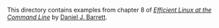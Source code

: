 This directory contains examples from chapter 8
of [*Efficient Linux at the Command Line*](https://efficientlinux.com/) by [Daniel J. Barrett](https://danieljbarrett.com).

